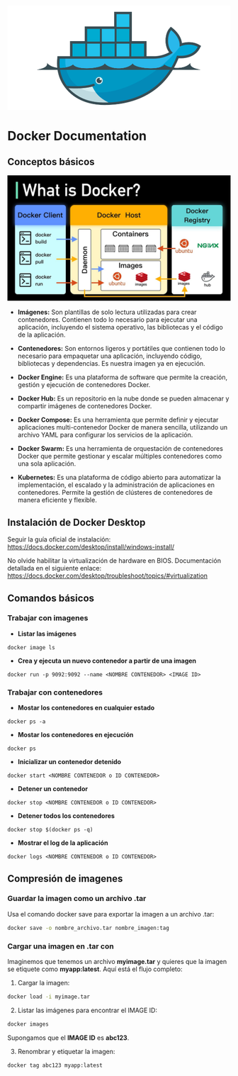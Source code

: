 ![alt text](./img/docker.png)
# Docker Documentation
## Conceptos básicos
![alt text](./img/what-is-docker.png)
* **Imágenes:** Son plantillas de solo lectura utilizadas para crear contenedores. Contienen todo lo necesario para ejecutar una aplicación, incluyendo el sistema operativo, las bibliotecas y el código de la aplicación.

* **Contenedores:** Son entornos ligeros y portátiles que contienen todo lo necesario para empaquetar una aplicación, incluyendo código, bibliotecas y dependencias. Es nuestra imagen ya en ejecución.

* **Docker Engine:** Es una plataforma de software que permite la creación, gestión y ejecución de contenedores Docker.

* **Docker Hub:** Es un repositorio en la nube donde se pueden almacenar y compartir imágenes de contenedores Docker.

* **Docker Compose:** Es una herramienta que permite definir y ejecutar aplicaciones multi-contenedor Docker de manera sencilla, utilizando un archivo YAML para configurar los servicios de la aplicación.

* **Docker Swarm:** Es una herramienta de orquestación de contenedores Docker que permite gestionar y escalar múltiples contenedores como una sola aplicación.

* **Kubernetes:** Es una plataforma de código abierto para automatizar la implementación, el escalado y la administración de aplicaciones en contenedores. Permite la gestión de clústeres de contenedores de manera eficiente y flexible.

## Instalación de Docker Desktop
Seguir la guía oficial de instalación:
https://docs.docker.com/desktop/install/windows-install/

No olvide habilitar la virtualización de hardware en BIOS. Documentación detallada en el siguiente enlace:
https://docs.docker.com/desktop/troubleshoot/topics/#virtualization

## Comandos básicos
### Trabajar con imagenes
* **Listar las imágenes**
```shell
docker image ls
```

* **Crea y ejecuta un nuevo contenedor a partir de una imagen**
```shell
docker run -p 9092:9092 --name <NOMBRE CONTENEDOR> <IMAGE ID>
```

### Trabajar con contenedores
* **Mostar los contenedores en cualquier estado**
```shell
docker ps -a
```

* **Mostar los contenedores en ejecución**
```shell
docker ps
```

* **Inicializar un contenedor detenido**
```shell
docker start <NOMBRE CONTENEDOR o ID CONTENEDOR>
```

* **Detener un contenedor**
```shell
docker stop <NOMBRE CONTENEDOR o ID CONTENEDOR>
```

* **Detener todos los contenedores**
```shell
docker stop $(docker ps -q)
```

* **Mostrar el log de la aplicación**
```shell
docker logs <NOMBRE CONTENEDOR o ID CONTENEDOR>
```

## Compresión de imagenes
### Guardar la imagen como un archivo .tar
Usa el comando docker save para exportar la imagen a un archivo .tar:
```bash
docker save -o nombre_archivo.tar nombre_imagen:tag
```

### Cargar una imagen en .tar con
Imaginemos que tenemos un archivo **myimage.tar** y quieres que la imagen se etiquete como **myapp:latest**. Aquí está el flujo completo:

1. Cargar la imagen:
```bash
docker load -i myimage.tar
```

2. Listar las imágenes para encontrar el IMAGE ID:
```bash
docker images
```
Supongamos que el **IMAGE ID** es **abc123**.

3. Renombrar y etiquetar la imagen:
```bash
docker tag abc123 myapp:latest
```